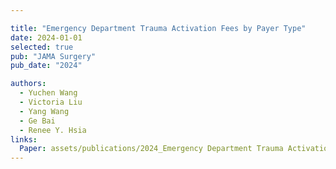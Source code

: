 ```yaml
---

title: "Emergency Department Trauma Activation Fees by Payer Type"
date: 2024-01-01
selected: true
pub: "JAMA Surgery"
pub_date: "2024"

authors:
  - Yuchen Wang
  - Victoria Liu
  - Yang Wang
  - Ge Bai
  - Renee Y. Hsia
links:
  Paper: assets/publications/2024_Emergency Department Trauma Activation Fees.pdf
---
```

